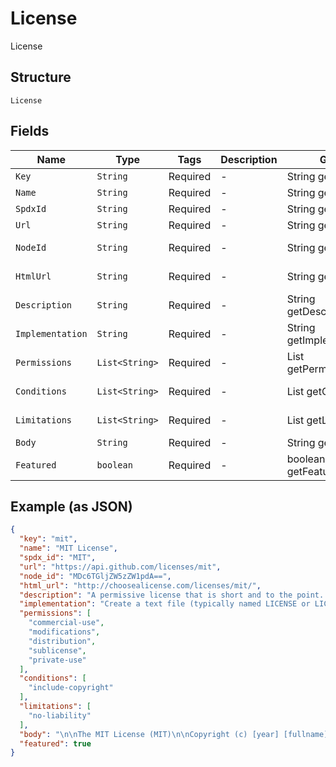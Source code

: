 
# License

License

## Structure

`License`

## Fields

| Name | Type | Tags | Description | Getter | Setter |
|  --- | --- | --- | --- | --- | --- |
| `Key` | `String` | Required | - | String getKey() | setKey(String key) |
| `Name` | `String` | Required | - | String getName() | setName(String name) |
| `SpdxId` | `String` | Required | - | String getSpdxId() | setSpdxId(String spdxId) |
| `Url` | `String` | Required | - | String getUrl() | setUrl(String url) |
| `NodeId` | `String` | Required | - | String getNodeId() | setNodeId(String nodeId) |
| `HtmlUrl` | `String` | Required | - | String getHtmlUrl() | setHtmlUrl(String htmlUrl) |
| `Description` | `String` | Required | - | String getDescription() | setDescription(String description) |
| `Implementation` | `String` | Required | - | String getImplementation() | setImplementation(String implementation) |
| `Permissions` | `List<String>` | Required | - | List<String> getPermissions() | setPermissions(List<String> permissions) |
| `Conditions` | `List<String>` | Required | - | List<String> getConditions() | setConditions(List<String> conditions) |
| `Limitations` | `List<String>` | Required | - | List<String> getLimitations() | setLimitations(List<String> limitations) |
| `Body` | `String` | Required | - | String getBody() | setBody(String body) |
| `Featured` | `boolean` | Required | - | boolean getFeatured() | setFeatured(boolean featured) |

## Example (as JSON)

```json
{
  "key": "mit",
  "name": "MIT License",
  "spdx_id": "MIT",
  "url": "https://api.github.com/licenses/mit",
  "node_id": "MDc6TGljZW5zZW1pdA==",
  "html_url": "http://choosealicense.com/licenses/mit/",
  "description": "A permissive license that is short and to the point. It lets people do anything with your code with proper attribution and without warranty.",
  "implementation": "Create a text file (typically named LICENSE or LICENSE.txt) in the root of your source code and copy the text of the license into the file. Replace [year] with the current year and [fullname] with the name (or names) of the copyright holders.",
  "permissions": [
    "commercial-use",
    "modifications",
    "distribution",
    "sublicense",
    "private-use"
  ],
  "conditions": [
    "include-copyright"
  ],
  "limitations": [
    "no-liability"
  ],
  "body": "\n\nThe MIT License (MIT)\n\nCopyright (c) [year] [fullname]\n\nPermission is hereby granted, free of charge, to any person obtaining a copy\nof this software and associated documentation files (the \"Software\"), to deal\nin the Software without restriction, including without limitation the rights\nto use, copy, modify, merge, publish, distribute, sublicense, and/or sell\ncopies of the Software, and to permit persons to whom the Software is\nfurnished to do so, subject to the following conditions:\n\nThe above copyright notice and this permission notice shall be included in all\ncopies or substantial portions of the Software.\n\nTHE SOFTWARE IS PROVIDED \"AS IS\", WITHOUT WARRANTY OF ANY KIND, EXPRESS OR\nIMPLIED, INCLUDING BUT NOT LIMITED TO THE WARRANTIES OF MERCHANTABILITY,\nFITNESS FOR A PARTICULAR PURPOSE AND NONINFRINGEMENT. IN NO EVENT SHALL THE\nAUTHORS OR COPYRIGHT HOLDERS BE LIABLE FOR ANY CLAIM, DAMAGES OR OTHER\nLIABILITY, WHETHER IN AN ACTION OF CONTRACT, TORT OR OTHERWISE, ARISING FROM,\nOUT OF OR IN CONNECTION WITH THE SOFTWARE OR THE USE OR OTHER DEALINGS IN THE\nSOFTWARE.\n",
  "featured": true
}
```

